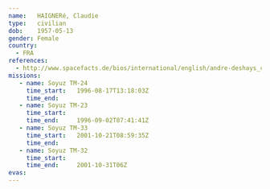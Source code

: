 ```yaml
---
name:	HAIGNERé, Claudie
type:	civilian
dob:	1957-05-13
gender:	Female
country:
  - FRA
references:
  - http://www.spacefacts.de/bios/international/english/andre-deshays_claudie.htm
missions:
   - name: Soyuz TM-24
     time_start:   1996-08-17T13:18:03Z
     time_end:     
   - name: Soyuz TM-23
     time_start:   
     time_end:     1996-09-02T07:41:41Z
   - name: Soyuz TM-33
     time_start:   2001-10-21T08:59:35Z
     time_end:     
   - name: Soyuz TM-32
     time_start:   
     time_end:     2001-10-31T06Z
evas:
---
```

